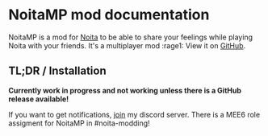 # NoitaMP mod documentation

NoitaMP is a mod for [Noita](https://noitagame.com/) to be able to share your feelings while playing Noita with your friends. It's a multiplayer mod :rage1: View it on [GitHub](https://github.com/Ismoh/NoitaMP).

## TL;DR / Installation

**Currently work in progress and not working unless there is a GitHub release available!**

If you want to get notifications, [join](https://discord.gg/DhMurdcw4k) my discord server. There is a MEE6 role assigment for NoitaMP in #noita-modding!
